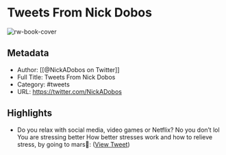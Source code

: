 # Tweets From Nick Dobos

![rw-book-cover](https://pbs.twimg.com/profile_images/1489416790316748804/iXxGy6-B.png)

## Metadata
- Author: [[@NickADobos on Twitter]]
- Full Title: Tweets From Nick Dobos
- Category: #tweets
- URL: https://twitter.com/NickADobos

## Highlights
- Do you relax with social media, video games or Netflix?
  No you don’t lol
  You are stressing better
  How better stresses work and how to relieve stress, by going to mars🚀: ([View Tweet](https://twitter.com/NickADobos/status/1505801339640549378))
